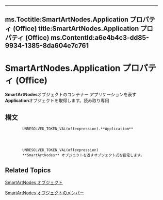 

---
ms.Toctitle:SmartArtNodes.Application プロパティ (Office)
title:SmartArtNodes.Application プロパティ (Office)
ms.ContentId:a6e4b4c3-dd85-9934-1385-8da604e7c761
---
# SmartArtNodes.Application プロパティ (Office)




**SmartArtNodes**オブジェクトのコンテナー アプリケーションを表す**Application**オブジェクトを取得します。読み取り専用

## 構文

            UNRESOLVED_TOKEN_VAL(offexpression).**Application**




            UNRESOLVED_TOKEN_VAL(offexpression)
            **SmartArtNodes** オブジェクトを返すオブジェクト式を指定します。



## Related Topics

[SmartArtNodes オブジェクト](4c35e5a4-15a1-dd6d-85a2-eb30cbaa3093.md)

[SmartArtNodes オブジェクトのメンバー](1ebf55b0-5b97-5c4e-5d7f-d119ba051bf4.md)




